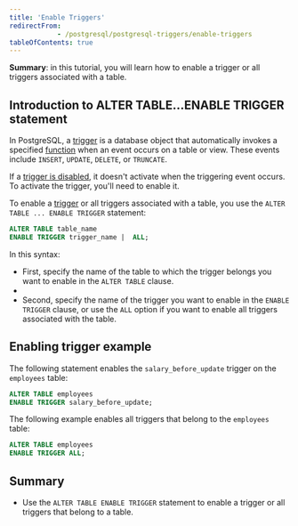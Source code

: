 ```yaml
---
title: 'Enable Triggers'
redirectFrom: 
            - /postgresql/postgresql-triggers/enable-triggers
tableOfContents: true
---
```



**Summary**: in this tutorial, you will learn how to enable a trigger or all triggers associated with a table.

## Introduction to ALTER TABLE...ENABLE TRIGGER statement

In PostgreSQL, a [trigger](/postgresql/postgresql-triggers/introduction-postgresql-trigger) is a database object that automatically invokes a specified [function](/postgresql/postgresql-plpgsql/postgresql-create-function) when an event occurs on a table or view. These events include `INSERT`, `UPDATE`, `DELETE`, or `TRUNCATE`.

If a [trigger is disabled](/postgresql/postgresql-triggers/managing-postgresql-trigger), it doesn't activate when the triggering event occurs. To activate the trigger, you'll need to enable it.

To enable a [trigger](/postgresql/postgresql-triggers) or all triggers associated with a table, you use the `ALTER TABLE ... ENABLE TRIGGER` statement:

```sql
ALTER TABLE table_name
ENABLE TRIGGER trigger_name |  ALL;
```

In this syntax:

- First, specify the name of the table to which the trigger belongs you want to enable in the `ALTER TABLE` clause.
-
- Second, specify the name of the trigger you want to enable in the `ENABLE TRIGGER` clause, or use the `ALL` option if you want to enable all triggers associated with the table.

## Enabling trigger example

The following statement enables the `salary_before_update` trigger on the `employees` table:

```sql
ALTER TABLE employees
ENABLE TRIGGER salary_before_update;
```

The following example enables all triggers that belong to the `employees` table:

```sql
ALTER TABLE employees
ENABLE TRIGGER ALL;
```

## Summary

- Use the `ALTER TABLE ENABLE TRIGGER` statement to enable a trigger or all triggers that belong to a table.
